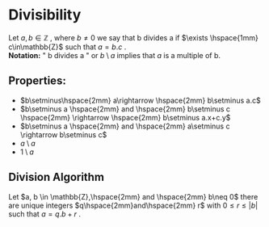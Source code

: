 # Divisibility 
Let $a,b \in \mathbb{Z}$ , where $b\neq 0$  we say that b divides a if $\exists \hspace{1mm} c\in\mathbb{Z}$ such that $a=b.c$  .<br>
**Notation:**  " b divides a " or  $b\setminus a$  implies that $a$ is a multiple of b.<br>
## Properties:
*    $b\setminus\hspace{2mm} a\rightarrow \hspace{2mm} b\setminus a.c$  
*    $b\setminus a \hspace{2mm} and \hspace{2mm} b\setminus c \hspace{2mm} \rightarrow \hspace{2mm} b\setminus a.x+c.y$
*    $b\setminus a \hspace{2mm} and \hspace{2mm} a\setminus c \rightarrow b\setminus c$
*    $a\setminus a$
*    $1\setminus a$

## Division Algorithm
Let $a, b \in \mathbb{Z},\hspace{2mm} and \hspace{2mm} b\neq 0$  there are unique integers $q\hspace{2mm}and\hspace{2mm} r$  with $0\leq r\leq |b|$  such that $a=q.b+r$ .